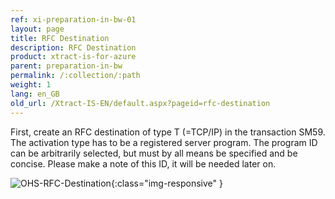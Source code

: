 ```yaml
---
ref: xi-preparation-in-bw-01
layout: page
title: RFC Destination
description: RFC Destination
product: xtract-is-for-azure
parent: preparation-in-bw
permalink: /:collection/:path
weight: 1
lang: en_GB
old_url: /Xtract-IS-EN/default.aspx?pageid=rfc-destination
---
```


First, create an RFC destination of type T (=TCP/IP) in the transaction SM59. The activation type has to be a registered server program. The program ID can be arbitrarily selected, but must by all means be specified and be concise. Please make a note of this ID, it will be needed later on.

![OHS-RFC-Destination](/img/content/OHS-RFC-Destination.png){:class="img-responsive" }

